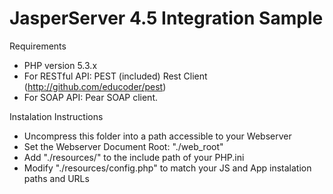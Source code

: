 JasperServer 4.5 Integration Sample
===================================

Requirements
* PHP version 5.3.x
* For RESTful API: PEST (included) Rest Client (http://github.com/educoder/pest)
* For SOAP API:  Pear SOAP client. 

Instalation Instructions
* Uncompress this folder into a path accessible to your Webserver
* Set the Webserver Document Root: "./web_root"
* Add "./resources/" to the include path of your PHP.ini
* Modify "./resources/config.php" to match your JS and App instalation paths and URLs


